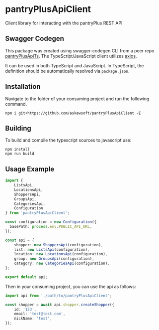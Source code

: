 # pantryPlusApiClient
Client library for interacting with the pantryPlus REST API

## Swagger Codegen
This package was created using swagger-codegen CLI from a peer repo [pantryPlusApiTs](https://github.com/askewsoft/pantryPlusApiTs). The TypeScript/JavaScript client utilizes [axios](https://github.com/axios/axios).

It can be used in both TypeScript and JavaScript. In TypeScript, the definition should be automatically resolved via `package.json`.

## Installation
Navigate to the folder of your consuming project and run the following command.

```
npm i git+https://github.com/askewsoft/pantryPlusApiClient -E
```

## Building
To build and compile the typescript sources to javascript use:
```
npm install
npm run build
```

## Usage Example

```typescript
import {
    ListsApi,
    LocationsApi,
    ShoppersApi,
    GroupsApi,
    CategoriesApi,
    Configuration
} from 'pantryPlusApiClient';

const configuration = new Configuration({
  basePath: process.env.PUBLIC_API_URL,
});

const api = {
    shopper: new ShoppersApi(configuration),
    list: new ListsApi(configuration),
    location: new LocationsApi(configuration),
    group: new GroupsApi(configuration),
    category: new CategoriesApi(configuration),
};

export default api;
```

Then in your consuming project, you can use the api as follows:

```typescript
import api from './path/to/pantryPlusApiClient';

const shopper = await api.shopper.createShopper({
    id: '123',
    email: 'test@test.com',
    nickName: 'test',
});
```

